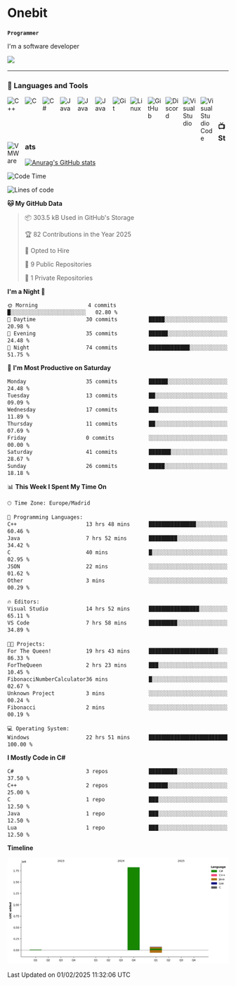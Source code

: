 # Onebit

**`Programmer`**

I'm a software developer

   ![](https://komarev.com/ghpvc/?username=onebit5&color=blueviolet)

---

### 🧰 Languages and Tools

<img align="left" alt="C++" width="30px" style="padding-right:10px;" src="https://cdn.jsdelivr.net/gh/devicons/devicon/icons/cplusplus/cplusplus-original.svg" />
<img align="left" alt="C" width="30px" style="padding-right:10px;" src="https://cdn.jsdelivr.net/gh/devicons/devicon/icons/c/c-original.svg" />
<img align="left" alt="C#" width="30px" style="padding-right:10px;" src="https://cdn.jsdelivr.net/gh/devicons/devicon/icons/csharp/csharp-original.svg" />
<img align="left" alt="Java" width="30px" style="padding-right:10px;" src="https://cdn.jsdelivr.net/gh/devicons/devicon/icons/java/java-original.svg"/>
<img align="left" alt="Java" width="30px" style="padding-right:10px;" src="https://cdn.jsdelivr.net/gh/devicons/devicon/icons/lua/lua-original.svg"/>
<img align="left" alt="Java" width="30px" style="padding-right:10px;" src="https://cdn.jsdelivr.net/gh/devicons/devicon/icons/unity/unity-original.svg"/>
<img align="left" alt="Git" width="30px" style="padding-right:10px;" src="https://cdn.jsdelivr.net/gh/devicons/devicon/icons/git/git-original.svg" />
<img align="left" alt="Linux" width="30px" style="padding-right:10px;" src="https://cdn.jsdelivr.net/gh/devicons/devicon/icons/linux/linux-original.svg" />
<img align="left" alt="GitHub" width="30px" style="padding-right:10px;" src="https://cdn.jsdelivr.net/gh/devicons/devicon/icons/github/github-original.svg" />
<img align="left" alt="Discord" width="30px" style="padding-right:10px;" src="https://cdn.jsdelivr.net/npm/simple-icons@3.13.0/icons/discord.svg" />
<img align="left" alt="Visual Studio" width="30px" style="padding-right:10px;" src="https://cdn.jsdelivr.net/npm/simple-icons@3.13.0/icons/visualstudio.svg" />
<img align="left" alt="Visual Studio Code" width="30px" style="padding-right:10px;" src="https://cdn.jsdelivr.net/npm/simple-icons@3.13.0/icons/visualstudiocode.svg" />
<img align="left" alt="VMWare" width="30px" style="padding-right:10px;" src="https://cdn.jsdelivr.net/npm/simple-icons@3.13.0/icons/vmware.svg" />
<br />

#

### 📺 Stats
[![Anurag's GitHub stats](https://github-readme-stats.vercel.app/api?username=onebit5&show_icons=true&theme=radical)](https://github.com/anuraghazra/github-readme-stats)                
<!--START_SECTION:waka-->
![Code Time](http://img.shields.io/badge/Code%20Time-25%20hrs%2020%20mins-blue)

![Lines of code](https://img.shields.io/badge/From%20Hello%20World%20I%27ve%20Written-1.9%20million%20lines%20of%20code-blue)

**🐱 My GitHub Data** 

> 📦 303.5 kB Used in GitHub's Storage 
 > 
> 🏆 82 Contributions in the Year 2025
 > 
> 💼 Opted to Hire
 > 
> 📜 9 Public Repositories 
 > 
> 🔑 1 Private Repositories 
 > 
**I'm a Night 🦉** 

```text
🌞 Morning                4 commits           █░░░░░░░░░░░░░░░░░░░░░░░░   02.80 % 
🌆 Daytime                30 commits          █████░░░░░░░░░░░░░░░░░░░░   20.98 % 
🌃 Evening                35 commits          ██████░░░░░░░░░░░░░░░░░░░   24.48 % 
🌙 Night                  74 commits          █████████████░░░░░░░░░░░░   51.75 % 
```
📅 **I'm Most Productive on Saturday** 

```text
Monday                   35 commits          ██████░░░░░░░░░░░░░░░░░░░   24.48 % 
Tuesday                  13 commits          ██░░░░░░░░░░░░░░░░░░░░░░░   09.09 % 
Wednesday                17 commits          ███░░░░░░░░░░░░░░░░░░░░░░   11.89 % 
Thursday                 11 commits          ██░░░░░░░░░░░░░░░░░░░░░░░   07.69 % 
Friday                   0 commits           ░░░░░░░░░░░░░░░░░░░░░░░░░   00.00 % 
Saturday                 41 commits          ███████░░░░░░░░░░░░░░░░░░   28.67 % 
Sunday                   26 commits          █████░░░░░░░░░░░░░░░░░░░░   18.18 % 
```


📊 **This Week I Spent My Time On** 

```text
🕑︎ Time Zone: Europe/Madrid

💬 Programming Languages: 
C++                      13 hrs 48 mins      ███████████████░░░░░░░░░░   60.46 % 
Java                     7 hrs 52 mins       █████████░░░░░░░░░░░░░░░░   34.42 % 
C                        40 mins             █░░░░░░░░░░░░░░░░░░░░░░░░   02.95 % 
JSON                     22 mins             ░░░░░░░░░░░░░░░░░░░░░░░░░   01.62 % 
Other                    3 mins              ░░░░░░░░░░░░░░░░░░░░░░░░░   00.29 % 

🔥 Editors: 
Visual Studio            14 hrs 52 mins      ████████████████░░░░░░░░░   65.11 % 
VS Code                  7 hrs 58 mins       █████████░░░░░░░░░░░░░░░░   34.89 % 

🐱‍💻 Projects: 
For The Queen!           19 hrs 43 mins      ██████████████████████░░░   86.33 % 
ForTheQueen              2 hrs 23 mins       ███░░░░░░░░░░░░░░░░░░░░░░   10.45 % 
FibonacciNumberCalculator36 mins             █░░░░░░░░░░░░░░░░░░░░░░░░   02.67 % 
Unknown Project          3 mins              ░░░░░░░░░░░░░░░░░░░░░░░░░   00.24 % 
Fibonacci                2 mins              ░░░░░░░░░░░░░░░░░░░░░░░░░   00.19 % 

💻 Operating System: 
Windows                  22 hrs 51 mins      █████████████████████████   100.00 % 
```

**I Mostly Code in C#** 

```text
C#                       3 repos             █████████░░░░░░░░░░░░░░░░   37.50 % 
C++                      2 repos             ██████░░░░░░░░░░░░░░░░░░░   25.00 % 
C                        1 repo              ███░░░░░░░░░░░░░░░░░░░░░░   12.50 % 
Java                     1 repo              ███░░░░░░░░░░░░░░░░░░░░░░   12.50 % 
Lua                      1 repo              ███░░░░░░░░░░░░░░░░░░░░░░   12.50 % 
```



**Timeline**

![Lines of Code chart](https://raw.githubusercontent.com/Onebit5/Onebit5/main/assets/bar_graph.png)


 Last Updated on 01/02/2025 11:32:06 UTC
<!--END_SECTION:waka-->
